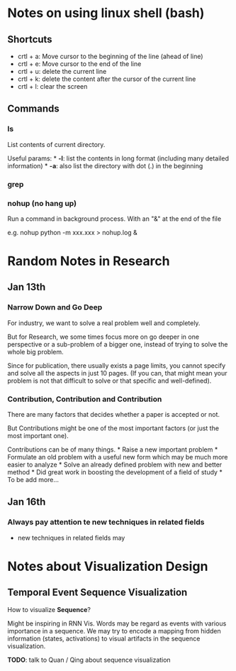 Notes on using linux shell (bash)
=================================

Shortcuts
---------

-   crtl + a: Move cursor to the beginning of the line (ahead of line)
-   crtl + e: Move cursor to the end of the line
-   crtl + u: delete the current line
-   crtl + k: delete the content after the cursor of the current line
-   crtl + l: clear the screen

Commands
--------

### ls

List contents of current directory.

Useful params: \* **-l**: list the contents in long format (including
many detailed information) \* **-a**: also list the directory with dot
(.) in the beginning

### grep

### nohup (no hang up)

Run a command in background process. With an "&" at the end of the file

e.g. nohup python -m xxx.xxx &gt; nohup.log &

Random Notes in Research
========================

Jan 13th
--------

### Narrow Down and Go Deep

For industry, we want to solve a real problem well and completely.

But for Research, we some times focus more on go deeper in one
perspective or a sub-problem of a bigger one, instead of trying to solve
the whole big problem.

Since for publication, there usually exists a page limits, you cannot
specify and solve all the aspects in just 10 pages. (If you can, that
might mean your problem is not that difficult to solve or that specific
and well-defined).

### Contribution, Contribution and Contribution

There are many factors that decides whether a paper is accepted or not.

But Contributions might be one of the most important factors (or just
the most important one).

Contributions can be of many things. \* Raise a new important problem \*
Formulate an old problem with a useful new form which may be much more
easier to analyze \* Solve an already defined problem with new and
better method \* Did great work in boosting the development of a field
of study \* To be add more...

Jan 16th
--------

### Always pay attention te new techniques in related fields

-   new techniques in related fields may

Notes about Visualization Design
================================

Temporal Event **Sequence Visualization**
-----------------------------------------

How to visualize **Sequence**?

Might be inspiring in RNN Vis. Words may be regard as events with
various importance in a sequence. We may try to encode a mapping from
hidden information (states, activations) to visual artifacts in the
sequence visualization.

**TODO**: talk to Quan / Qing about sequence visualization
